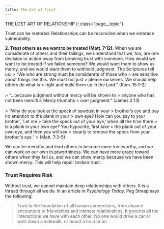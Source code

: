 ```yaml
---
title: The Art of Trust
---
```

THE LOST ART OF RELATIONSHIP
{: class="page__topic"}

Trust can be restored. Relationships can be reconciled when we
embrace vulnerability.

**2. Treat others as we want to be treated (Matt. 7:12).**
When we are considerate of others and their failings, we
    understand that we, too, are one decision or action away from
    breaking trust with someone. How would we want to be treated
    if we failed someone? We would want them to show us mercy,
    and we would want them to withhold judgment. The Scriptures
    tell us:
        > “We who are strong must be considerate of those who
        >   are sensitive about things like this. We must not just
        >  please ourselves. We should help others do what is
        >  right and build them up in the Lord.” (Rom. 15:1–2)<br><br>
        > “...because judgment without mercy will be shown to
        >   anyone who has not been merciful. Mercy triumphs
        >   over judgment.” (James 2:13)<br><br>
        > “Why do you look at the speck of sawdust in your
        >  brother’s eye and pay no attention to the plank in your
        >  own eye? How can you say to your brother, ‘Let me
        >  take the speck out of your eye,’ when all the time there
        >  is a plank in your own eye? You hypocrite, first take
        >  the plank out of your own eye, and then you will see
        >  clearly to remove the speck from your brother’s eye.”
        >  (Matt. 7:3–5)

We can be merciful and lead others to become more trustworthy, and we
can work on our own trustworthiness. We can have more grace toward others
when they fail us, and we can show mercy because we have been shown mercy.
This will help repair broken trust.

### Trust Requires Risk

Without trust, we cannot maintain deep relationships with others. It is a
thread through all we do. In an article in _Psychology Today,_ Peg Streep says the
following:

> Trust is the foundation of all human connections, from chance
> encounters to friendships and intimate relationships. It governs
> all the interactions we have with each other. No one would
> drive a car or walk down a sidewalk, or board a train or an